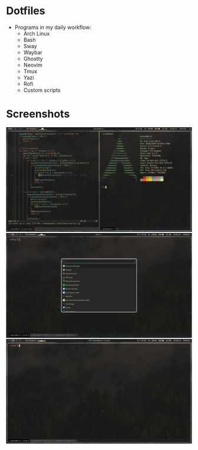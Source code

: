 # Dotfiles

- Programs in my daily workflow:
  - Arch Linux
  - Bash
  - Sway
  - Waybar
  - Ghostty
  - Neovim
  - Tmux
  - Yazi
  - Rofi
  - Custom scripts

# Screenshots

![](./swappy-20241117-155730.png)
![](./swappy-20241110-203100.png)
![](./swappy-20241110-203048.png)
